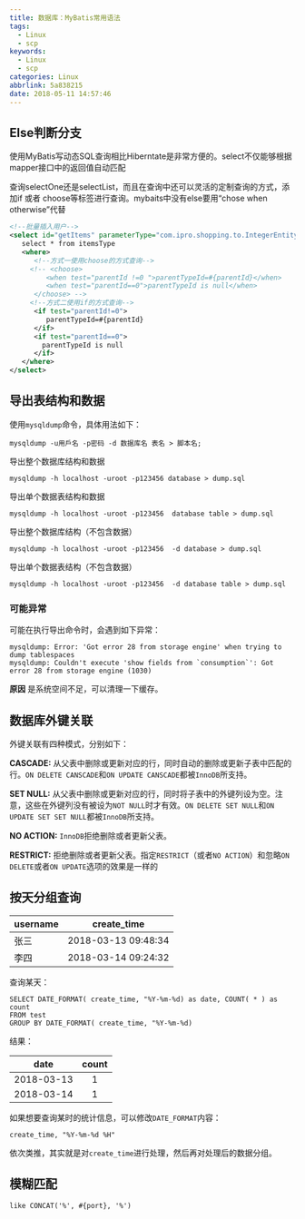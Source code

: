 ```yaml
---
title: 数据库：MyBatis常用语法
tags:
  - Linux
  - scp
keywords:
  - Linux
  - scp
categories: Linux
abbrlink: 5a838215
date: 2018-05-11 14:57:46
---
```


## Else判断分支

使用MyBatis写动态SQL查询相比Hiberntate是非常方便的。select不仅能够根据mapper接口中的返回值自动匹配

查询selectOne还是selectList，而且在查询中还可以灵活的定制查询的方式，添加if 或者 choose等标签进行查询。mybaits中没有else要用“chose when otherwise”代替


```xml
<!--批量插入用户-->
<select id="getItems" parameterType="com.ipro.shopping.to.IntegerEntity" resultType="itemsType">  
   select * from itemsType  
   <where>  
      <!--方式一使用choose的方式查询-->  
     <!-- <choose>  
         <when test="parentId !=0 ">parentTypeId=#{parentId}</when>  
         <when test="parentId==0">parentTypeId is null</when>  
      </choose> -->  
     <!--方式二使用if的方式查询-->  
      <if test="parentId!=0">  
         parentTypeId=#{parentId}  
      </if>  
      <if test="parentId==0">  
        parentTypeId is null  
      </if>  
   </where>  
</select>
```
<!--more-->
## 导出表结构和数据

使用`mysqldump`命令，具体用法如下：

```
mysqldump -u用戶名 -p密码 -d 数据库名 表名 > 脚本名;
```
导出整个数据库结构和数据

```
mysqldump -h localhost -uroot -p123456 database > dump.sql
```

导出单个数据表结构和数据

```
mysqldump -h localhost -uroot -p123456  database table > dump.sql
```

导出整个数据库结构（不包含数据）

```
mysqldump -h localhost -uroot -p123456  -d database > dump.sql
```

导出单个数据表结构（不包含数据）

```
mysqldump -h localhost -uroot -p123456  -d database table > dump.sql
```

### 可能异常
可能在执行导出命令时，会遇到如下异常：

```
mysqldump: Error: 'Got error 28 from storage engine' when trying to dump tablespaces
mysqldump: Couldn't execute 'show fields from `consumption`': Got error 28 from storage engine (1030)
```

**原因** 是系统空间不足，可以清理一下缓存。

## 数据库外键关联
外键关联有四种模式，分别如下：

**CASCADE:** 从父表中删除或更新对应的行，同时自动的删除或更新子表中匹配的行。`ON DELETE CANSCADE`和`ON UPDATE CANSCADE`都被`InnoDB`所支持。

**SET NULL:** 从父表中删除或更新对应的行，同时将子表中的外键列设为空。注意，这些在外键列没有被设为`NOT NULL`时才有效。`ON DELETE SET NULL`和`ON UPDATE SET SET NULL`都被`InnoDB`所支持。

**NO ACTION:** `InnoDB`拒绝删除或者更新父表。

**RESTRICT:** 拒绝删除或者更新父表。指定`RESTRICT`（或者`NO ACTION`）和忽略`ON DELETE`或者`ON UPDATE`选项的效果是一样的

## 按天分组查询
| username   | create_time  |  
| --------   | :-----:  | 
| 张三        | 2018-03-13 09:48:34      | 
| 李四        | 2018-03-14 09:24:32      | 

查询某天：

```mysql
SELECT DATE_FORMAT( create_time, "%Y-%m-%d) as date, COUNT( * ) as count
FROM test
GROUP BY DATE_FORMAT( create_time, "%Y-%m-%d) 
```
结果：

| date   | count  |  
| --------   | :-----:  | 
| 2018-03-13 |  1      | 
| 2018-03-14 |  1      | 

如果想要查询某时的统计信息，可以修改`DATE_FORMAT`内容：

`
create_time, "%Y-%m-%d %H"
`

依次类推，其实就是对`create_time`进行处理，然后再对处理后的数据分组。

## 模糊匹配
```
like CONCAT('%', #{port}, '%')
```
